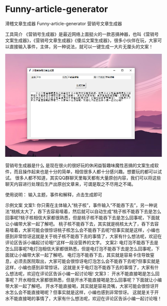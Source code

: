 # Funny-article-generator
 滑稽文章生成器 Funny-article-generator 营销号文章生成器
 
工具简介
《营销号生成器》是最近网络上面挺火的一款恶搞神器，也叫《营销号文案生成器》，《营销号文章生成器》《傻瓜文案生成器》，很多小伙伴在玩，大家可以直接输入事件，主体，另一种说法，就可以一键生成一大片无厘头的文案！

![image](https://github.com/lianchua/Funny-article-generator/blob/master/%E5%BE%AE%E4%BF%A1%E6%88%AA%E5%9B%BE_20200915133648.png)

营销号生成器是什么
是现在很火的很好玩的休闲益智趣味魔性恶搞的文案生成软件，而且操作起来也是十分的简单，相信很多人都十分感兴趣。想要玩的都可以试试。
很多人都不知道，其实QQ群聊天里每天都有大量原创内容，我们可以将这些聊天内容进行处理后生产出原创文章来，可谓是取之不尽用之不竭。

使用说明：
输入主题，事件和解释，点击生成即可

示例文案
文案1:
你只需在主体输入“桃子核”，事件输入“不能吞下去”，另一种说法“桃核太大了，吞下去容易噎着，然后就可以自动生成“桃子核不能吞下去是怎么回事呢?桃子核相信大家都很熟悉，但是桃子核不能吞下去是怎么回事呢，下面就让小编带大家一起了解吧。
桃子核不能吞下去，其实就是桃核太大了，吞下去容易噎着，大家可能会很惊讶桃子核怎么会不能吞下去呢?但事实就是这样，小编也感到非常惊讶这就是关于桃子核不能吞下去的事情了，大家有什么想法呢，欢迎在评论区告诉小编起讨论哦!”这样一段没营养的文字。
文案2:
电灯泡不能吞下去是怎么回事呢?电灯泡相信大家都很熟悉，但是电灯泡不能吞下去是怎么回事呢，下面就让小编带大家一起了解吧。
电灯泡不能吞下去，其实就是容易卡住导致窒息，必须去医院取出，大家可能会很惊讶电灯泡怎么会不能吞下去呢?但事实就是这样，小编也感到非常惊讶。
这就是关于电灯泡不能吞下去的事情了，大家有什么想法呢，欢迎在评论区告诉小编一起讨论哦!
文案3：
    开水不能直接喝是怎么回事呢？开水相信大家都很熟悉，但是开水不能直接喝是怎么回事呢？下面就让小编带大家一起了解吧。 开水不能直接喝，其实就是容易烫嘴，大家可能会很惊讶开水怎么会不能直接喝呢？但事实就是这样，小编也感到非常惊讶。  这就是关于开水不能直接喝的事情了，大家有什么想法呢，欢迎在评论区告诉小编一起讨论哦！
